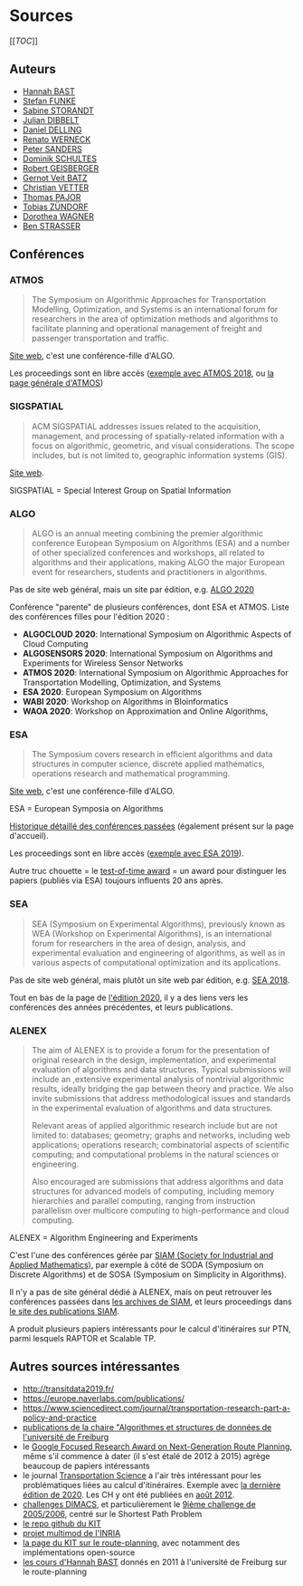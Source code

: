 # Sources

[[_TOC_]]

## Auteurs

- [Hannah BAST](https://www.researchgate.net/profile/Hannah_Bast)
- [Stefan FUNKE](https://www.researchgate.net/scientific-contributions/57010915-Stefan-Funke)
- [Sabine STORANDT](https://www.researchgate.net/profile/Sabine_Storandt)
- [Julian DIBBELT](https://www.researchgate.net/profile/Julian_Dibbelt)
- [Daniel DELLING](https://www.researchgate.net/scientific-contributions/Daniel-Delling-20515954)
- [Renato WERNECK](https://www.researchgate.net/scientific-contributions/69780537-Renato-F-Werneck)
- [Peter SANDERS](https://www.researchgate.net/scientific-contributions/66396921-Peter-Sanders)
- [Dominik SCHULTES](https://www.researchgate.net/scientific-contributions/Dominik-Schultes-13452074)
- [Robert GEISBERGER](https://www.researchgate.net/scientific-contributions/19147783-Robert-Geisberger)
- [Gernot Veit BATZ](https://www.researchgate.net/scientific-contributions/54707125-Gernot-Veit-Batz)
- [Christian VETTER](https://www.researchgate.net/scientific-contributions/Christian-Vetter-69586724)
- [Thomas PAJOR](https://www.researchgate.net/scientific-contributions/20516545-Thomas-Pajor)
- [Tobias ZÜNDORF](https://www.researchgate.net/profile/Tobias_Zuendorf)
- [Dorothea WAGNER](https://www.researchgate.net/profile/Dorothea_Wagner)
- [Ben STRASSER](https://www.researchgate.net/profile/Ben_Strasser)

## Conférences

### ATMOS

> The Symposium on Algorithmic Approaches for Transportation Modelling, Optimization, and Systems is an international forum for researchers in the area of optimization methods and algorithms to facilitate planning and operational management of freight and passenger transportation and traffic. 

[Site web](http://atmos-workshop.org/), c'est une conférence-fille d'ALGO.

Les proceedings sont en libre accès ([exemple avec ATMOS 2018](https://drops.dagstuhl.de/opus/portals/oasics/index.php?semnr=16087), ou [la page générale d'ATMOS](https://dblp.dagstuhl.de/db/conf/atmos/index.html))

### SIGSPATIAL

> ACM SIGSPATIAL addresses issues related to the acquisition, management, and processing of spatially-related information with a focus on algorithmic, geometric, and visual considerations. The scope includes, but is not limited to, geographic information systems (GIS).

[Site web](https://www.sigspatial.org/).

SIGSPATIAL = Special Interest Group on Spatial Information

### ALGO

> ALGO is an annual meeting combining the premier algorithmic conference European Symposium on Algorithms (ESA) and a number of other specialized conferences and workshops, all related to algorithms and their applications, making ALGO the major European event for researchers, students and practitioners in algorithms. 

Pas de site web général, mais un site par édition, e.g. [ALGO 2020](http://algo2020.di.unipi.it/)

Conférence "parente" de plusieurs conférences, dont ESA et ATMOS. Liste des conférences filles pour l'édition 2020 :
- **ALGOCLOUD 2020**: International Symposium on Algorithmic Aspects of Cloud Computing
- **ALGOSENSORS 2020**: International Symposium on Algorithms and Experiments for Wireless Sensor Networks
- **ATMOS 2020**: International Symposium on Algorithmic Approaches for Transportation Modelling, Optimization, and Systems
- **ESA 2020**: European Symposium on Algorithms
- **WABI 2020**: Workshop on Algorithms in BIoinformatics
- **WAOA 2020**: Workshop on Approximation and Online Algorithms,

### ESA

> The Symposium covers research in efficient algorithms and data structures in computer science, discrete applied mathematics, operations research and mathematical programming.

[Site web](http://esa-symposium.org/), c'est une conférence-fille d'ALGO.

ESA = European Symposia on Algorithms

[Historique détaillé des conférences passées](http://esa-symposium.org/symposia.php#esa) (également présent sur la page d'accueil).

Les proceedings sont en libre accès ([exemple avec ESA 2019](https://drops.dagstuhl.de/opus/portals/lipics/index.php?semnr=16123)).

Autre truc chouette = le [test-of-time award](http://esa-symposium.org/test-of-time-award.php) = un award pour distinguer les papiers (publiés via ESA) toujours influents 20 ans après.

### SEA

> SEA (Symposium on Experimental Algorithms), previously known as WEA (Workshop on Experimental Algorithms), is an international forum for researchers in the area of design, analysis, and experimental evaluation and engineering of algorithms, as well as in various aspects of computational optimization and its applications. 

Pas de site web général, mais plutôt un site web par édition, e.g. [SEA 2018](https://cs.gssi.it/sea2018/).

Tout en bas de la page de [l'édition 2020](http://www.sea2020.dmi.unict.it/), il y a des liens vers les conférences des années précédentes, et leurs publications.

### ALENEX

> The aim of ALENEX is to provide a forum for the presentation of original research in the design, implementation, and experimental evaluation of algorithms and data structures. Typical submissions will include an ,extensive experimental analysis of nontrivial algorithmic results, ideally bridging the gap between theory and practice. We also invite submissions that address methodological issues and standards in the experimental evaluation of algorithms and data structures.
> 
> Relevant areas of applied algorithmic research include but are not limited to: databases; geometry; graphs and networks, including web applications; operations research; combinatorial aspects of scientific computing; and computational problems in the natural sciences or engineering.
> 
> Also encouraged are submissions that address algorithms and data structures for advanced models of computing, including memory hierarchies and parallel computing, ranging from instruction parallelism over multicore computing to high-performance and cloud computing.

ALENEX = Algorithm Engineering and Experiments

C'est l'une des conférences gérée par [SIAM (Society for Industrial and Applied Mathematics)](https://www.siam.org/conferences/calendar), par exemple à côté de SODA (Symposium on Discrete Algorithms) et de SOSA (Symposium on Simplicity in Algorithms).

Il n'y a pas de site général dédié à ALENEX, mais on peut retrouver les conférences passées dans [les archives de SIAM](https://archive.siam.org/meetings/archives.php#alg), et leurs proceedings dans [le site des publications SIAM](https://epubs.siam.org/action/showPublications?pubType=proceedings&category=10.1555/category.40105910&expand=10.1555/category.40105910).

A produit plusieurs papiers intéressants pour le calcul d'itinéraires sur PTN, parmi lesquels RAPTOR et Scalable TP.

## Autres sources intéressantes

- http://transitdata2019.fr/
- https://europe.naverlabs.com/publications/
- https://www.sciencedirect.com/journal/transportation-research-part-a-policy-and-practice
- [publications de la chaire "Algorithmes et structures de données de l'université de Freiburg](https://ad.informatik.uni-freiburg.de/publications)
- le [Google Focused Research Award on Next-Generation Route Planning](https://ad.informatik.uni-freiburg.de/projects/google-focused-research-award-next-generation-route-planning), même s'il commence à dater (il s'est étalé de 2012 à 2015) agrège beaucoup de papiers intéressants
- le journal [Transportation Science](https://dl.acm.org/journal/trnps) a l'air très intéressant pour les problématiques liées au calcul d'itinéraires. Exemple avec [la dernière édition de 2020](https://dl.acm.org/toc/trnps/2020/54/5). Les CH y ont été publiées en [août 2012](./route-planning/2012-exact-routing-in-large-road-networks-using-ch.md).
- [challenges DIMACS](http://dimacs.rutgers.edu/programs/challenge/), et particulièrement le [9ième challenge de 2005/2006](http://users.diag.uniroma1.it/challenge9/), centré sur le Shortest Path Problem
- [le repo github du KIT](https://github.com/kit-algo)
- [projet multimod de l'INRIA](https://project.inria.fr/multimod/)
- [la page du KIT sur le route-planning](http://algo2.iti.kit.edu/routeplanning.php), avec notamment des implémentations open-source
- [les cours d'Hannah BAST](https://ad-wiki.informatik.uni-freiburg.de/teaching/EfficientRoutePlanningSS2011) donnés en 2011 à l'université de Freiburg sur le route-planning
